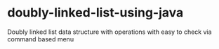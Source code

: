 # doubly-linked-list-using-java
Doubly linked list data structure with operations with easy to check via command based menu
